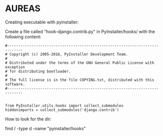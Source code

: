 # AUREAS



Creating executable with pyinstaller:

Create a file called "hook-django.contrib.py" in PyInstaller/hooks/ with the following content:

```
#-----------------------------------------------------------------------------
# Copyright (c) 2005-2016, PyInstaller Development Team.
#
# Distributed under the terms of the GNU General Public License with exception
# for distributing bootloader.
#
# The full license is in the file COPYING.txt, distributed with this software.
#-----------------------------------------------------------------------------


from PyInstaller.utils.hooks import collect_submodules
hiddenimports = collect_submodules('django.contrib')
```

How to look for the dir:

find / -type d -name "pyinstaller/hooks"